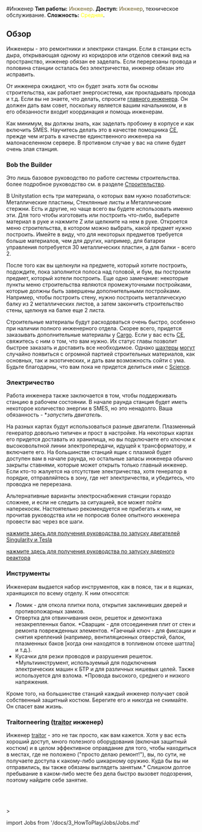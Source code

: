 #Инженер
**Тип работы:** <font color="#74652c">Инженер</font>. **Доступ:** <font color="#74652c">Инженер</font>, техническое обслуживание. **Сложность:** <font color="Yellow">Средняя</font>.


## Обзор

Инженеры - это ремонтники и электрики станции. Если в станции есть дыра, открывающая одному из коридоров или отделов свежий вид на пространство, инженер обязан ее заделать. Если перерезаны провода и половина станции осталась без электричества, инженер обязан это исправить.

От инженера ожидают, что он будет знать хотя бы основы строительства, как работает энергосистема, как прокладывать провода и т.д. Если вы не знаете, что делать, спросите [главного инженера](\3_HowToPlay\Jobs\Engineering_roles\Chief-Engineer.md). Он должен дать вам совет, поскольку является вашим начальником, и в его обязанности входит координация и помощь инженерам.

Как минимум, вы должны знать, как заделать пробоину в корпусе и как включить SMES. Научитесь делать это в качестве помощника [CE](\3_HowToPlay\Jobs\Engineering_roles\Chief-Engineer.md), прежде чем играть в качестве единственного инженера на малонаселенном сервере. В противном случае у вас на спине будет очень злая станция.
### Bob the Builder

Это лишь базовое руководство по работе системы строительства. более подробное руководство см. в разделе [Строительство](\3_HowToPlay\Guides\Engineering_guides\Construction.md).

В Unitystation есть три материала, о которых вам нужно позаботиться: Металлические пластины, Стеклянные листы и Металлические стержни. Есть и другие, но чаще всего вы будете использовать именно эти. Для того чтобы изготовить или построить что-либо, выберите материал в руке и нажмите Z или щелкните на нем в руке. Откроется меню строительства, в котором можно выбрать, какой предмет нужно построить. Имейте в виду, что для некоторых предметов требуется больше материалов, чем для других, например, для батареи управления потребуется 30 металлических пластин, а для балки - всего 2.

После того как вы щелкнули на предмете, который хотите построить, подождите, пока заполнится полоса над головой, и бум, вы построили предмет, который хотели построить. Еще одно замечание: некоторые пункты меню строительства являются промежуточными постройками, которые должны быть завершены дополнительными постройками. Например, чтобы построить стену, нужно построить металлическую балку из 2 металлических листов, а затем закончить строительство стены, щелкнув на балке еще 2 листа.

Строительные материалы будут расходоваться очень быстро, особенно при наличии полного инженерного отдела. Скорее всего, придется заказывать дополнительные материалы у [Cargo](\3_HowToPlay\Jobs\Cargo_roles\Quartermaster.md). Если у вас есть [CE](\3_HowToPlay\Jobs\Engineering_roles\Chief-Engineer.md), свяжитесь с ним о том, что вам нужно. Их статус главы позволит быстрее заказать и доставить все необходимое. Однако [шахтеры](\3_HowToPlay\Jobs\Cargo_roles\Shaft-Miner.md) [могут](\4_Univers\Other\Jokes\So-close-to-impossible-that-it-might-as-well-not-even-exist.md) случайно появиться с огромной партией строительных материалов, как основных, так и экзотических, и дать вам возможность сойти с ума. Будьте благодарны, что вам пока не придется делиться ими с [Science](\3_HowToPlay\Jobs\Science_roles\Roboticist.md).


### Электричество

Работа инженера также заключается в том, чтобы поддерживать станцию в рабочем состоянии. В начале раунда станция будет иметь некоторое количество энергии в SMES, но это ненадолго. Ваша обязанность - **запустить двигатель*.

На разных картах будут использоваться разные двигатели. Плазменный генератор довольно типичен и прост в настройке. На некоторых картах его придется доставать из хранилища, но вы подключаете его ключом к высоковольтной линии электропередачи, идущей к трансформатору, и включаете его. На большинстве станций ящик с плазмой будет доступен вам в начале раунда, но остальные запасы инженера обычно закрыты ставнями, которые может открыть только главный инженер. Если кто-то жалуется на отсутствие электричества, хотя генератор в порядке, отправляйтесь в зону, где нет электричества, и убедитесь, что проводка не перерезана.

Альтернативные варианты электроснабжения станции гораздо сложнее, и если не следить за ситуацией, все может пойти наперекосяк. Настоятельно рекомендуется не прибегать к ним, не прочитав руководства или не попросив более опытного инженера провести вас через все шаги.

 [нажмите здесь для получения руководства по запуску двигателей Singularity и Tesla](\3_HowToPlay\Guides\Engineering_guides\Guide_to_the_Singularity_and_Tesla.md)

 [нажмите здесь для получения руководства по запуску ядерного реактора](\3_HowToPlay\Guides\Engineering_guides\Guide-to-the-nuclear-reactor.md)


### Инструменты


Инженерам выдается набор инструментов, как в поясе, так и в ящиках, хранящихся по всему отделу. К ним относятся:

* Ломик - для откола плитки пола, открытия заклинивших дверей и противопожарных замков.
* Отвертка для отвинчивания окон, решеток и демонтажа незакрепленных балок.
*Сварщик - для отсоединения плит от стен и ремонта поврежденных элементов.
*Гаечный ключ - для фиксации и снятия креплений (например, вентиляционных отверстий, балок, плазменных баков [когда они находятся в топливном отсеке шаттла] и т.д.).
* Кусачки для резки проводов и разрушения решеток.
*Мультиинструмент, используемый для подключения электрических машин к БТР и для различных нишевых целей. Также используется для взлома.
*Провода высокого, среднего и низкого напряжения.

Кроме того, на большинстве станций каждый инженер получает свой собственный защитный костюм. Берегите его и никогда не снимайте. Он спасет вам жизнь.

### Traitorneering ([traitor](\3_HowToPlay\Jobs\Antagonist_roles\Traitor.md) инженер)

Инженер [traitor](\3_HowToPlay\Jobs\Antagonist_roles\Traitor.md) - это не так просто, как вам кажется. Хотя у вас есть хороший доступ, много полезного оборудования (включая защитный костюм) и в целом эффективное оправдание для того, чтобы находиться в местах, где не положено ("просто делаю ремонт!"), вы, по сути, не получаете доступа к какому-либо шикарному оружию. Куда бы вы ни отправились, вы также обязаны выглядеть занятым.* Слишком долгое пребывание в каком-либо месте без дела быстро вызовет подозрения, поэтому найдите себе занятие.

  <br/>
<br/>
<br/>>

import Jobs from '/docs/3_HowToPlay/Jobs/Jobs.md'

<Jobs />


